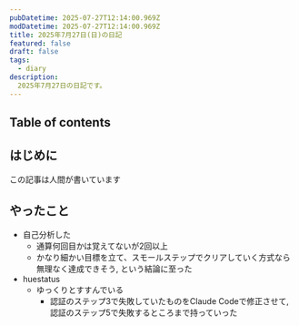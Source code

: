 ```yaml
---
pubDatetime: 2025-07-27T12:14:00.969Z
modDatetime: 2025-07-27T12:14:00.969Z
title: 2025年7月27日(日)の日記
featured: false
draft: false
tags:
  - diary
description:
  2025年7月27日の日記です。
---
```


## Table of contents

## はじめに

この記事は人間が書いています

## やったこと

- 自己分析した
    - 通算何回目かは覚えてないが2回以上
    - かなり細かい目標を立て、スモールステップでクリアしていく方式なら無理なく達成できそう, という結論に至った
- huestatus
    - ゆっくりとすすんでいる
        - 認証のステップ3で失敗していたものをClaude Codeで修正させて, 認証のステップ5で失敗するところまで持っていった

